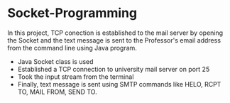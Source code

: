 # Socket-Programming

In this project, TCP conection is established to the mail server by opening the Socket and the text message is sent to the 
Professor's email address from the command line using Java program.

* Java Socket class is used
* Established a TCP connection to university mail server on port 25
* Took the input stream from the terminal
* Finally, text message is sent using SMTP commands like HELO, RCPT TO, MAIL FROM, SEND TO.

